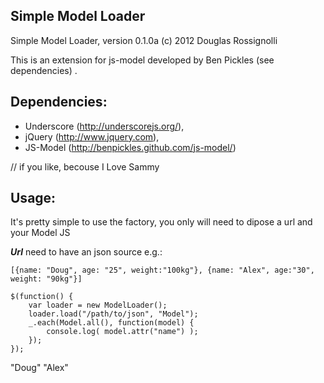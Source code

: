Simple Model Loader
-------------------

Simple Model Loader, version 0.1.0a (c) 2012 Douglas Rossignolli
 
This is an extension for js-model developed by Ben Pickles (see dependencies) . 

Dependencies:
-------------

- Underscore (http://underscorejs.org/), 
- jQuery (http://www.jquery.com),
- JS-Model (http://benpickles.github.com/js-model/)

<!-- language: lang-html -->
<script src="/assets/jquery.js" type="text/javascript"></script>
<script src="/assets/underscore.js?" type="text/javascript"></script>
<script src="/assets/utils/Model.js" type="text/javascript"></script>
<script src="/assets/app/model_loader.js?body=1" type="text/javascript"></script>
<script src="/assets/utils/sammy.js?body=1" type="text/javascript"></script> // if you like, becouse I Love Sammy

Usage:
------
It's pretty simple to use the factory, you only will need to dipose a url and your Model JS

***Url*** need to have an json source e.g.:

<!-- language: lang-js -->
	[{name: "Doug", age: "25", weight:"100kg"}, {name: "Alex", age:"30", weight: "90kg"}]

<!-- language: lang-js -->
	$(function() {
		var loader = new ModelLoader();
		loader.load("/path/to/json", "Model");
		_.each(Model.all(), function(model) {
			console.log( model.attr("name") );
		});	
	});

<!-- language: lang-none -->
"Doug"
"Alex"